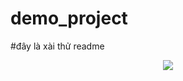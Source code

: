 # demo_project

#đây là xài thử readme
<p align="center">
  <img src="![Uploading image.png…]()
"/>
</p>

